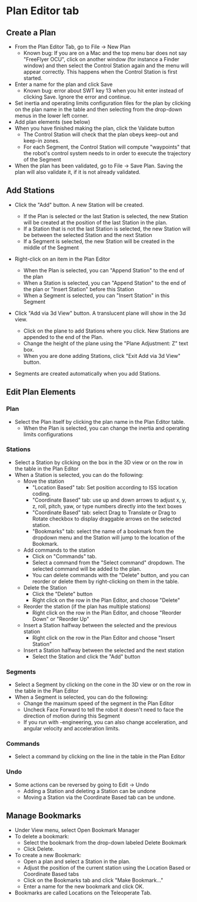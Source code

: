# Plan Editor tab #
## Create a Plan ##
* From the Plan Editor Tab, go to File -> New Plan
  * Known bug: If you are on a Mac and the top menu bar does not say "FreeFlyer OCU", click on another 
  window (for instance a Finder window) and then select the Control Station again and the menu will appear 
  correctly. This happens when the Control Station is first started.
* Enter a name for the plan and click Save
  - Known bug: error about SWT key 13 when you hit enter instead of clicking Save.  Ignore the error and continue.
* Set inertia and operating limits configuration files for the plan by clicking on the plan name in the table and then selecting from the drop-down menus in the lower left corner.
* Add plan elements (see below)
* When you have finished making the plan, click the Validate button
  * The Control Station will check that the plan obeys keep-out and keep-in zones.
  * For each Segment, the Control Station will compute "waypoints" that the robot's control system needs to
  in order to execute the trajectory of the Segment
* When the plan has been validated, go to File -> Save Plan.  Saving the plan will also validate it, if it is not already validated.

## Add Stations ##
* Click the "Add" button.  A new Station will be created.
  * If the Plan is selected or the last Station is selected, the new Station will be created at the position of the last Station in the plan.
  * If a Station that is not the last Station is selected, the new Station will be between the selected Station and the next Station
  * If a Segment is selected, the new Station will be created in the middle of the Segment

* Right-click on an item in the Plan Editor
  * When the Plan is selected, you can "Append Station" to the end of the plan
  * When a Station is selected, you can "Append Station" to the end of the plan or "Insert Station" before this Station
  * When a Segment is selected, you can "Insert Station" in this Segment
* Click "Add via 3d View" button.  A translucent plane will show in the 3d view.
  * Click on the plane to add Stations where you click.  New Stations are appended to the end of the Plan.
  * Change the height of the plane using the "Plane Adjustment: Z" text box.
  *  When you are done adding Stations, click "Exit Add via 3d View" button.

* Segments are created automatically when you add Stations.

## Edit Plan Elements ##
### Plan ###
* Select the Plan itself by clicking the plan name in the Plan Editor table.
  * When the Plan is selected, you can change the inertia and operating limits configurations

### Stations ###
* Select a Station by clicking on the box in the 3D view or on the row in the table in the Plan Editor
* When a Station is selected, you can do the following:
  * Move the station
    * "Location Based" tab: Set position according to ISS location coding.
    * "Coordinate Based" tab: use up and down arrows to adjust x, y, z, roll, pitch, yaw, or type numbers directly into the text boxes
    * "Coordinate Based" tab: select Drag to Translate or Drag to Rotate checkbox to display draggable arrows on the selected station. 
    * "Bookmarks" tab: select the name of a bookmark from the dropdown menu and the Station will jump to the location of the Bookmark.
  * Add commands to the station
    * Click on "Commands" tab.
    * Select a command from the "Select command" dropdown.  The selected command will be added to the plan.
    * You can delete commands with the "Delete" button, and you can reorder or delete them by right-clicking on them in the table.
  * Delete the Station
    * Click the "Delete" button
    * Right click on the row in the Plan Editor, and choose "Delete"
  * Reorder the station (if the plan has multiple stations)
    * Right click on the row in the Plan Editor, and choose "Reorder Down" or "Reorder Up"
  * Insert a Station halfway between the selected and the previous station
    * Right click on the row in the Plan Editor and choose "Insert Station"
  * Insert a Station halfway between the selected and the next station
    * Select the Station and click the "Add" button

### Segments ###
* Select a Segment by clicking on the cone in the 3D view or on the row in the table in the Plan Editor
* When a Segment is selected, you can do the following:
  * Change the maximum speed of the segment in the Plan Editor
  * Uncheck Face Forward to tell the robot it doesn't need to face the direction of motion during this Segment
  * If you run with -engineering, you can also change acceleration, and angular velocity and acceleration limits.

### Commands ###
* Select a command by clicking on the line in the table in the Plan Editor

### Undo ###
* Some actions can be reversed by going to Edit -> Undo
  * Adding a Station and deleting a Station can be undone
  * Moving a Station via the Coordinate Based tab can be undone.

## Manage Bookmarks ##
* Under View menu, select Open Bookmark Manager
* To delete a bookmark:
   * Select the bookmark from the drop-down labeled Delete Bookmark
   * Click Delete.
* To create a new Bookmark:
   * Open a plan and select a Station in the plan.
   * Adjust the position of the current station using the Location Based or Coordinate Based tabs
   * Click on the Bookmarks tab and click "Make Bookmark..."
   * Enter a name for the new bookmark and click OK.
* Bookmarks are called Locations on the Teleoperate Tab.
